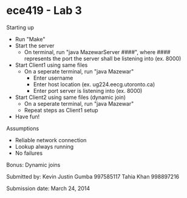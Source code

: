ece419 - Lab 3
======

Starting up
- Run "Make"
- Start the server
  - On terminal, run "java MazewarServer ####", where #### represents the port the server shall be listening into (ex. 8000)
- Start Client1 using same files
  - On a seperate terminal, run "java Mazewar"
    - Enter username
    - Enter host location (ex. ug224.eecg.utoronto.ca)
    - Enter port server is listening into (ex. 8000)
- Start Client2 using same files (dynamic join)
  - On a seperate terminal, run "java Mazewar"
  - Repeat steps as Client1 setup
- Have fun!

Assumptions
- Reliable network connection
- Lookup always running
- No failures

Bonus: Dynamic joins


Submitted by:
Kevin Justin Gumba 997585117
Tahia Khan 998897216

Submission date: March 24, 2014
